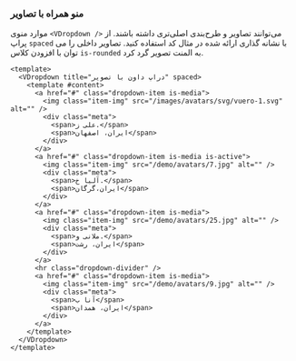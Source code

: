 ### منو همراه با تصاویر

موارد منوی `<VDropdown />` می‌توانند تصاویر و طرح‌بندی اصلی‌تری داشته باشند.
از پراپ `spaced` با نشانه گذاری ارائه شده در مثال کد استفاده کنید.
تصاویر داخلی را می توان با افزودن کلاس `is-rounded` به المنت تصویر گرد کرد.

<!--code-->

```vue
<template>
  <VDropdown title="دراپ داون با تصویر" spaced>
    <template #content>
      <a href="#" class="dropdown-item is-media">
        <img class="item-img" src="/images/avatars/svg/vuero-1.svg" alt="" />
        <div class="meta">
          <span>علی ز.</span>
          <span>ایران، اصفهان</span>
        </div>
      </a>
      <a href="#" class="dropdown-item is-media is-active">
        <img class="item-img" src="/demo/avatars/7.jpg" alt="" />
        <div class="meta">
          <span>آلیا خ.</span>
          <span>ایران،گرگان</span>
        </div>
      </a>
      <a href="#" class="dropdown-item is-media">
        <img class="item-img" src="/demo/avatars/25.jpg" alt="" />
        <div class="meta">
          <span>ملانی و.</span>
          <span>ایران، رشت</span>
        </div>
      </a>
      <hr class="dropdown-divider" />
      <a href="#" class="dropdown-item is-media">
        <img class="item-img" src="/demo/avatars/9.jpg" alt="" />
        <div class="meta">
          <span>آنا ب</span>
          <span>ایران، همدان</span>
        </div>
      </a>
    </template>
  </VDropdown>
</template>
```

<!--/code-->

<!--example-->

<div class="field is-grouped">
  <div class="control">
    <VDropdown title="دراپ داون با تصویر" spaced>
      <template #content>
        <a href="#" class="dropdown-item is-media">
          <img
            class="item-img"
            src="/images/avatars/svg/vuero-1.svg"
            alt=""
          />
          <div class="meta">
            <span>علی ز.</span>
            <span>ایران، اصفهان</span>
          </div>
        </a>
        <a href="#" class="dropdown-item is-media is-active">
          <img
            class="item-img"
            src="/demo/avatars/7.jpg"
            alt=""
          />
          <div class="meta">
            <span>آلیا خ.</span>
            <span>ایران،گرگان</span>
          </div>
        </a>
        <a href="#" class="dropdown-item is-media">
          <img
            class="item-img"
            src="/demo/avatars/25.jpg"
            alt=""
          />
          <div class="meta">
            <span>ملانی و.</span>
            <span>ایران، رشت</span>
          </div>
        </a>
        <hr class="dropdown-divider" />
        <a href="#" class="dropdown-item is-media">
          <img
            class="item-img"
            src="/demo/avatars/9.jpg"
            alt=""
          />
          <div class="meta">
            <span>آنا ب</span>
            <span>ایران، همدان</span>
          </div>
        </a>
      </template>
    </VDropdown>
  </div>

  <div class="control">
    <VDropdown title="دراپ داون با تصویر گرد شده" spaced>
      <template #content>
        <a href="#" class="dropdown-item is-media">
          <img
            class="item-img is-rounded"
            src="/images/avatars/svg/vuero-1.svg"
            alt=""
          />
          <div class="meta">
            <span>علی ز.</span>
            <span>ایران، اصفهان</span>
          </div>
        </a>
        <a href="#" class="dropdown-item is-media is-active">
          <img
            class="item-img is-rounded"
            src="/demo/avatars/7.jpg"
            alt=""
          />
          <div class="meta">
            <span>آلیا خ.</span>
            <span>ایران،گرگان</span>
          </div>
        </a>
        <a href="#" class="dropdown-item is-media">
          <img
            class="item-img is-rounded"
            src="/demo/avatars/25.jpg"
            alt=""
          />
          <div class="meta">
            <span>ملانی و.</span>
            <span>ایران، رشت</span>
          </div>
        </a>
        <hr class="dropdown-divider" />
        <a href="#" class="dropdown-item is-media">
          <img
            class="item-img is-rounded"
            src="/demo/avatars/9.jpg"
            alt=""
          />
          <div class="meta">
            <span>آنا ب</span>
            <span>ایران، همدان</span>
          </div>
        </a>
      </template>
    </VDropdown>
  </div>
</div>

<!--/example-->

